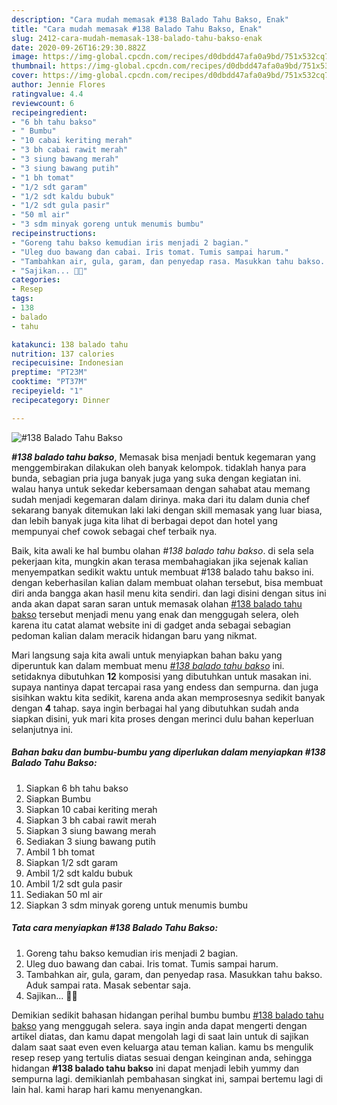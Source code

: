 ```yaml
---
description: "Cara mudah memasak #138 Balado Tahu Bakso, Enak"
title: "Cara mudah memasak #138 Balado Tahu Bakso, Enak"
slug: 2412-cara-mudah-memasak-138-balado-tahu-bakso-enak
date: 2020-09-26T16:29:30.882Z
image: https://img-global.cpcdn.com/recipes/d0dbdd47afa0a9bd/751x532cq70/138-balado-tahu-bakso-foto-resep-utama.jpg
thumbnail: https://img-global.cpcdn.com/recipes/d0dbdd47afa0a9bd/751x532cq70/138-balado-tahu-bakso-foto-resep-utama.jpg
cover: https://img-global.cpcdn.com/recipes/d0dbdd47afa0a9bd/751x532cq70/138-balado-tahu-bakso-foto-resep-utama.jpg
author: Jennie Flores
ratingvalue: 4.4
reviewcount: 6
recipeingredient:
- "6 bh tahu bakso"
- " Bumbu"
- "10 cabai keriting merah"
- "3 bh cabai rawit merah"
- "3 siung bawang merah"
- "3 siung bawang putih"
- "1 bh tomat"
- "1/2 sdt garam"
- "1/2 sdt kaldu bubuk"
- "1/2 sdt gula pasir"
- "50 ml air"
- "3 sdm minyak goreng untuk menumis bumbu"
recipeinstructions:
- "Goreng tahu bakso kemudian iris menjadi 2 bagian."
- "Uleg duo bawang dan cabai. Iris tomat. Tumis sampai harum."
- "Tambahkan air, gula, garam, dan penyedap rasa. Masukkan tahu bakso. Aduk sampai rata. Masak sebentar saja."
- "Sajikan... 👩‍🍳"
categories:
- Resep
tags:
- 138
- balado
- tahu

katakunci: 138 balado tahu 
nutrition: 137 calories
recipecuisine: Indonesian
preptime: "PT23M"
cooktime: "PT37M"
recipeyield: "1"
recipecategory: Dinner

---
```



![#138 Balado Tahu Bakso](https://img-global.cpcdn.com/recipes/d0dbdd47afa0a9bd/751x532cq70/138-balado-tahu-bakso-foto-resep-utama.jpg)

<b><i>#138 balado tahu bakso</i></b>, Memasak bisa menjadi bentuk kegemaran yang menggembirakan dilakukan oleh banyak kelompok. tidaklah hanya para bunda, sebagian pria juga banyak juga yang suka dengan kegiatan ini. walau hanya untuk sekedar kebersamaan dengan sahabat atau memang sudah menjadi kegemaran dalam dirinya. maka dari itu dalam dunia chef sekarang banyak ditemukan laki laki dengan skill memasak yang luar biasa, dan lebih banyak juga kita lihat di berbagai depot dan hotel yang mempunyai chef cowok sebagai chef terbaik nya.



Baik, kita awali ke hal bumbu olahan <i>#138 balado tahu bakso</i>. di sela sela pekerjaan kita, mungkin akan terasa membahagiakan jika sejenak kalian menyempatkan sedikit waktu untuk membuat #138 balado tahu bakso ini. dengan keberhasilan kalian dalam membuat olahan tersebut, bisa membuat diri anda bangga akan hasil menu kita sendiri. dan lagi disini dengan situs ini anda akan dapat saran saran untuk memasak olahan <u>#138 balado tahu bakso</u> tersebut menjadi menu yang enak dan menggugah selera, oleh karena itu catat alamat website ini di gadget anda sebagai sebagian pedoman kalian dalam meracik hidangan baru yang nikmat.


Mari langsung saja kita awali untuk menyiapkan bahan baku yang diperuntuk kan dalam membuat menu <u><i>#138 balado tahu bakso</i></u> ini. setidaknya dibutuhkan <b>12</b> komposisi yang dibutuhkan untuk masakan ini. supaya nantinya dapat tercapai rasa yang endess dan sempurna. dan juga sisihkan waktu kita sedikit, karena anda akan memprosesnya sedikit banyak dengan <b>4</b> tahap. saya ingin berbagai hal yang dibutuhkan sudah anda siapkan disini, yuk mari kita proses dengan merinci dulu bahan keperluan selanjutnya ini.

<!--inarticleads1-->

##### Bahan baku dan bumbu-bumbu yang diperlukan dalam menyiapkan #138 Balado Tahu Bakso:

1. Siapkan 6 bh tahu bakso
1. Siapkan  Bumbu
1. Siapkan 10 cabai keriting merah
1. Siapkan 3 bh cabai rawit merah
1. Siapkan 3 siung bawang merah
1. Sediakan 3 siung bawang putih
1. Ambil 1 bh tomat
1. Siapkan 1/2 sdt garam
1. Ambil 1/2 sdt kaldu bubuk
1. Ambil 1/2 sdt gula pasir
1. Sediakan 50 ml air
1. Siapkan 3 sdm minyak goreng untuk menumis bumbu




<!--inarticleads2-->

##### Tata cara menyiapkan #138 Balado Tahu Bakso:

1. Goreng tahu bakso kemudian iris menjadi 2 bagian.
1. Uleg duo bawang dan cabai. Iris tomat. Tumis sampai harum.
1. Tambahkan air, gula, garam, dan penyedap rasa. Masukkan tahu bakso. Aduk sampai rata. Masak sebentar saja.
1. Sajikan... 👩‍🍳




Demikian sedikit bahasan hidangan perihal bumbu bumbu <u>#138 balado tahu bakso</u> yang menggugah selera. saya ingin anda dapat mengerti dengan artikel diatas, dan kamu dapat mengolah lagi di saat lain untuk di sajikan dalam saat saat even even keluarga atau teman kalian. kamu bs mengulik resep resep yang tertulis diatas sesuai dengan keinginan anda, sehingga hidangan <b>#138 balado tahu bakso</b> ini dapat menjadi lebih yummy dan sempurna lagi. demikianlah pembahasan singkat ini, sampai bertemu lagi di lain hal. kami harap hari kamu menyenangkan.
